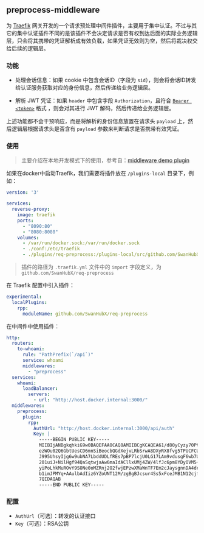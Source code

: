 ## preprocess-middleware

为 [Traefik](https://traefik.io/traefik/) 网关开发的一个请求预处理中间件插件，主要用于集中认证。不过与其它的集中认证插件不同的是该插件不会决定请求是否有权到达后面的实际业务逻辑层，只会将其携带的凭证解析成有效负载，如果凭证无效则为空，然后将裁决权交给后续的逻辑层。

### 功能

- 处理会话信息：如果 cookie 中包含会话ID（字段为 `sid`），则会将会话ID转发给认证服务获取对应的身份信息，然后传递给业务逻辑层。

- 解析 JWT 凭证：如果 `header` 中包含字段 `Authorization`，且符合 [`Bearer <token>`](https://swagger.io/docs/specification/authentication/bearer-authentication/) 格式 ，则会对其进行 JWT 解码，然后传递给业务逻辑层。

上述功能都不会干预响应，而是将解析的身份信息放置在请求头 `payload` 上，然后逻辑层根据请求头是否含有 `payload` 参数来判断请求是否携带有效凭证。

### 使用

> 主要介绍在本地开发模式下的使用，参考自：[middleware demo plugin](https://github.com/traefik/plugindemo)

如果在docker中启动Traefik，我们需要将插件放在 `/plugins-local` 目录下，例如：

```yaml
version: '3'

services:
  reverse-proxy:
    image: traefik
    ports:
      - "8090:80"
      - "8080:8080"
    volumes:
      - /var/run/docker.sock:/var/run/docker.sock
      - ./conf:/etc/traefik
      - ./plugins/req-preprocess:/plugins-local/src/github.com/SwanHubX/req-preprocess
```

> 插件的路径为 `.traefik.yml` 文件中的 `import` 字段定义，为 `github.com/SwanHubX/req-preprocess`

在 Traefik 配置中引入插件：

```yaml
experimental:
  localPlugins:
    rpp:
      moduleName: github.com/SwanHubX/req-preprocess
```

在中间件中使用插件：

```yaml
http:
  routers:
    to-whoami:
      rule: "PathPrefix(`/api`)"
      service: whoami
      middlewares:
        - "preprocess"
  services:
    whoami:
      loadBalancer:
        servers:
          - url: "http://host.docker.internal:3000/"
  middlewares:
    preprocess:
      plugin: 
        rpp:
          AuthUrl: "http://host.docker.internal:3000/api/auth"
          Key: |
          	-----BEGIN PUBLIC KEY-----
            MIIBIjANBgkqhkiG9w0BAQEFAAOCAQ8AMIIBCgKCAQEA61/d80yCyzy70PtWcslU
            ezWOu02Q6GbtUesCD6mnSiBeocbQGdXejvLRbSrwA8DXyRX8fvg5TPUCFCUza8DW
            J995UhsyIjg6w9ubNA7LbddUDLfREs7pBP7lcjU0LG17LAm9vdusgF6wb7UgGctA
            201uiJ+NilHgf94QaSqtwjaAw6maIdACllxUMj4ZW/4lfJc6pm8YDyOVM5+eE+jE
            yiPoLhkMuROvY9SONe0oMZRnj2O2fwjEPzwXMaWnTF7Em2cJaysgnnDA4dcxa64a
            b1imJPMYq+AAulbAdIiz6YZoUNT12M/zgBgBJcsur4Ss5xFceJMB1N12cjfqA+S3
            7QIDAQAB
            -----END PUBLIC KEY-----

```

### 配置

- `AuthUrl`（可选）：转发的认证接口
- `Key`（可选）：RSA公钥
